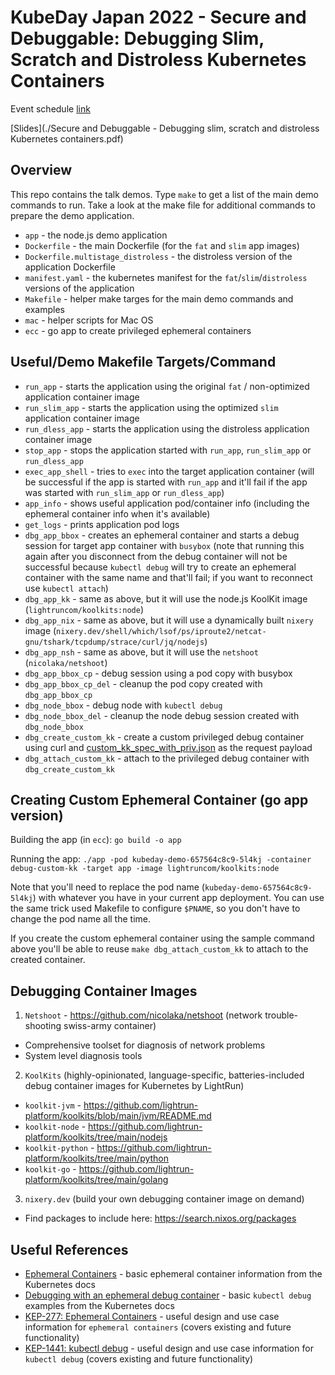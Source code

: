 # KubeDay Japan 2022 -  Secure and Debuggable: Debugging Slim, Scratch and Distroless Kubernetes Containers

Event schedule [link](https://kubedayjapan2022.sched.com/event/1C8kj/secure-and-debuggable-debugging-slim-scratch-and-distroless-kubernetes-containers-saiyam-pathak-civo-limited-kyle-quest-slim-ai)

[Slides](./Secure and Debuggable - Debugging slim, scratch and distroless Kubernetes containers.pdf)


## Overview

This repo contains the talk demos. Type `make` to get a list of the main demo commands to run. Take a look at the make file for additional commands to prepare the demo application.

* `app` - the node.js demo application
* `Dockerfile` - the main Dockerfile (for the `fat` and `slim` app images)
* `Dockerfile.multistage_distroless` - the distroless version of the application Dockerfile
* `manifest.yaml` - the kubernetes manifest for the `fat`/`slim`/`distroless` versions of the application
* `Makefile` - helper make targes for the main demo commands and examples
* `mac` - helper scripts for Mac OS
* `ecc` - go app to create privileged ephemeral containers


## Useful/Demo Makefile Targets/Command

* `run_app` - starts the application using the original `fat` / non-optimized application container image
* `run_slim_app` - starts the application using the optimized `slim` application container image
* `run_dless_app` - starts the application using the distroless application container image
* `stop_app` - stops the application started with `run_app`, `run_slim_app` or `run_dless_app`
* `exec_app_shell` - tries to `exec` into the target application container (will be successful if the app is started with `run_app` and it'll fail if the app was started with `run_slim_app` or `run_dless_app`)
* `app_info` - shows useful application pod/container info (including the ephemeral container info when it's available)
* `get_logs` - prints application pod logs
* `dbg_app_bbox` - creates an ephemeral container and starts a debug session for target app container with `busybox` (note that running this again after you disconnect from the debug container will not be successful because `kubectl debug` will try to create an ephemeral container with the same name and that'll fail; if you want to reconnect use `kubectl attach`)
* `dbg_app_kk` - same as above, but it will use the node.js KoolKit image (`lightruncom/koolkits:node`)
* `dbg_app_nix` - same as above, but it will use a dynamically built `nixery` image (`nixery.dev/shell/which/lsof/ps/iproute2/netcat-gnu/tshark/tcpdump/strace/curl/jq/nodejs`)
* `dbg_app_nsh` - same as above, but it will use the `netshoot` (`nicolaka/netshoot`)
* `dbg_app_bbox_cp` - debug session using a pod copy with busybox
* `dbg_app_bbox_cp_del` - cleanup the pod copy created with `dbg_app_bbox_cp`
* `dbg_node_bbox` - debug node with `kubectl debug`
* `dbg_node_bbox_del` - cleanup the node debug session created with `dbg_node_bbox`
* `dbg_create_custom_kk` - create a custom privileged debug container using curl and [custom_kk_spec_with_priv.json](./custom_kk_spec_with_priv.json) as the request payload
* `dbg_attach_custom_kk` - attach to the privileged debug container with `dbg_create_custom_kk`


## Creating Custom Ephemeral Container (go app version)

Building the app (in `ecc`): `go build -o app`

Running the app: `./app -pod kubeday-demo-657564c8c9-5l4kj -container debug-custom-kk -target app -image lightruncom/koolkits:node`

Note that you'll need to replace the pod name (`kubeday-demo-657564c8c9-5l4kj`) with whatever you have in your current app deployment. You can use the same trick used Makefile to configure `$PNAME`, so you don't have to change the pod name all the time.

If you create the custom ephemeral container using the sample command above you'll be able to reuse `make dbg_attach_custom_kk` to attach to the created container.


## Debugging Container Images

1. `Netshoot` - https://github.com/nicolaka/netshoot (network trouble-shooting swiss-army container)

* Comprehensive toolset for diagnosis of network problems
* System level diagnosis tools

2. `KoolKits` (highly-opinionated, language-specific, batteries-included debug container images for Kubernetes by LightRun)

* `koolkit-jvm` - https://github.com/lightrun-platform/koolkits/blob/main/jvm/README.md
* `koolkit-node` - https://github.com/lightrun-platform/koolkits/tree/main/nodejs
* `koolkit-python` - https://github.com/lightrun-platform/koolkits/tree/main/python
* `koolkit-go` - https://github.com/lightrun-platform/koolkits/tree/main/golang

3. `nixery.dev` (build your own debugging container image on demand)

* Find packages to include here: https://search.nixos.org/packages


## Useful References

* [Ephemeral Containers](https://kubernetes.io/docs/concepts/workloads/pods/ephemeral-containers) - basic ephemeral container information from the Kubernetes docs
* [Debugging with an ephemeral debug container](https://kubernetes.io/docs/tasks/debug/debug-application/debug-running-pod/#ephemeral-container) - basic `kubectl debug` examples from the Kubernetes docs
* [KEP-277: Ephemeral Containers](https://github.com/kubernetes/enhancements/tree/master/keps/sig-node/277-ephemeral-containers) - useful design and use case information for `ephemeral containers` (covers existing and future functionality)
* [KEP-1441: kubectl debug](https://github.com/kubernetes/enhancements/tree/master/keps/sig-cli/1441-kubectl-debug) - useful design and use case information for `kubectl debug` (covers existing and future functionality)


